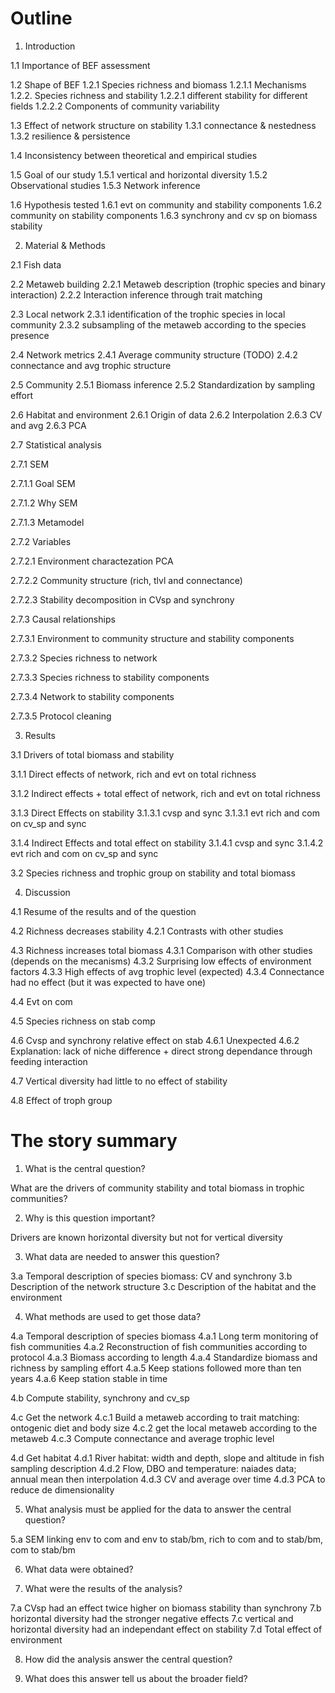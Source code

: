 
# Outline

1. Introduction

1.1 Importance of BEF assessment

1.2 Shape of BEF
1.2.1 Species richness and biomass 
1.2.1.1 Mechanisms
1.2.2. Species richness and stability 
1.2.2.1 different stability for different fields
1.2.2.2 Components of community variability

1.3 Effect of network structure on stability
1.3.1 connectance & nestedness
1.3.2 resilience & persistence

1.4 Inconsistency between theoretical and empirical studies

1.5 Goal of our study
1.5.1 vertical and horizontal diversity
1.5.2 Observational studies
1.5.3 Network inference 

1.6 Hypothesis tested
1.6.1 evt on community and stability components 
1.6.2 community on stability components 
1.6.3 synchrony and cv sp on biomass stability

2. Material & Methods

2.1 Fish data

2.2 Metaweb building
2.2.1 Metaweb description (trophic species and binary interaction)
2.2.2 Interaction inference through trait matching

2.3 Local network
2.3.1 identification of the trophic species in local community 
2.3.2 subsampling of the metaweb according to the species presence

2.4 Network metrics
2.4.1 Average community structure (TODO)
2.4.2 connectance and avg trophic structure

2.5 Community
2.5.1 Biomass inference
2.5.2 Standardization by sampling effort

2.6 Habitat and environment
2.6.1 Origin of data
2.6.2 Interpolation 
2.6.3 CV and avg 
2.6.3 PCA

2.7 Statistical analysis

2.7.1 SEM

2.7.1.1 Goal SEM 

2.7.1.2 Why SEM 

2.7.1.3 Metamodel 

2.7.2 Variables

2.7.2.1 Environment charactezation PCA

2.7.2.2 Community structure (rich, tlvl and connectance)

2.7.2.3 Stability decomposition in CVsp and synchrony


2.7.3 Causal relationships

2.7.3.1 Environment to community structure and stability components 

2.7.3.2 Species richness to network

2.7.3.3 Species richness to stability components

2.7.3.4 Network to stability components

2.7.3.5 Protocol cleaning

3. Results 

3.1 Drivers of total biomass and stability

3.1.1 Direct effects of network, rich and evt on total richness

3.1.2 Indirect effects + total effect of network, rich and evt on total richness

3.1.3 Direct Effects on stability
3.1.3.1 cvsp and sync
3.1.3.1 evt rich and com on cv_sp and sync  

3.1.4 Indirect Effects and total effect on stability
3.1.4.1 cvsp and sync
3.1.4.2 evt rich and com on cv_sp and sync  

3.2 Species richness and trophic group on stability and total biomass

4. Discussion

4.1 Resume of the results and of the question

4.2 Richness decreases stability
4.2.1 Contrasts with other studies

4.3 Richness increases total biomass
4.3.1 Comparison with other studies (depends on the mecanisms)
4.3.2 Surprising low effects of environment factors
4.3.3 High effects of avg trophic level (expected)
4.3.4 Connectance had no effect (but it was expected to have one)


4.4 Evt on com

4.5 Species richness on stab comp 

4.6 Cvsp and synchrony relative effect on stab 
4.6.1 Unexpected 
4.6.2 Explanation: lack of niche difference + direct strong dependance through
feeding interaction

4.7 Vertical diversity had little to no effect of stability

4.8 Effect of troph group


# The story summary

1. What is the central question?

What are the drivers of community stability and total biomass in trophic communities? 

2. Why is this question important?

Drivers are known horizontal diversity but not for vertical diversity

3. What data are needed to answer this question?

3.a Temporal description of species biomass: CV and synchrony 
3.b Description of the network structure
3.c Description of the habitat and the environment

4. What methods are used to get those data?

4.a Temporal description of species biomass
4.a.1 Long term monitoring of fish communities 
4.a.2 Reconstruction of fish communities according to protocol 
4.a.3 Biomass according to length
4.a.4 Standardize biomass and richness by sampling effort
4.a.5 Keep stations followed more than ten years
4.a.6 Keep station stable in time

4.b Compute stability, synchrony and cv_sp

4.c Get the network 
4.c.1 Build a metaweb according to trait matching: ontogenic diet and body size
4.c.2 get the local metaweb according to the metaweb
4.c.3 Compute connectance and average trophic level

4.d Get habitat
4.d.1 River habitat: width and depth, slope and altitude in fish sampling
description
4.d.2 Flow, DBO and temperature: naiades data; annual mean then interpolation
4.d.3 CV and average over time
4.d.3 PCA to reduce de dimensionality

5. What analysis must be applied for the data to answer the central question? 

5.a SEM linking env to com and env to stab/bm, rich to com and to stab/bm, com
to stab/bm

6. What data were obtained?

7. What were the results of the analysis?

7.a  CVsp had an effect twice higher on biomass stability than synchrony
7.b  horizontal diversity had the stronger negative effects
7.c  vertical and horizontal diversity had an independant effect on stability
7.d  Total effect of environment 

8. How did the analysis answer the central question?



9. What does this answer tell us about the broader field?

